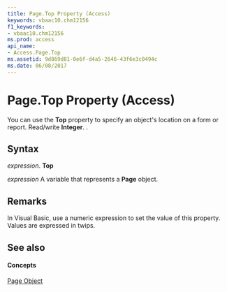 ```yaml
---
title: Page.Top Property (Access)
keywords: vbaac10.chm12156
f1_keywords:
- vbaac10.chm12156
ms.prod: access
api_name:
- Access.Page.Top
ms.assetid: 9d869d81-0e6f-d4a5-2646-43f6e3c0494c
ms.date: 06/08/2017
---
```



# Page.Top Property (Access)

You can use the **Top** property to specify an object's location on a form or report. Read/write **Integer**. .


## Syntax

 _expression_. **Top**

 _expression_ A variable that represents a **Page** object.


## Remarks

In Visual Basic, use a numeric expression to set the value of this property. Values are expressed in twips.


## See also


#### Concepts


[Page Object](page-object-access.md)

